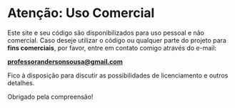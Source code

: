 # Atenção: Uso Comercial

Este site e seu código são disponibilizados para uso pessoal e não comercial. Caso deseje utilizar o código ou qualquer parte do projeto para **fins comerciais**, por favor, entre em contato comigo através do e-mail:

**[professorandersonsousa@gmail.com](mailto:professorandersonsousa@gmail.com)**

Fico à disposição para discutir as possibilidades de licenciamento e outros detalhes.

Obrigado pela compreensão!
